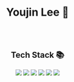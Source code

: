 <div align="center">
 <h1>Youjin Lee 👋</h1>
</a>&nbsp<br><br>
 <h2>Tech Stack 📚</h2>
 <img src="https://img.shields.io/badge/Python-3766AB?style=flat-square&logo=Python&logoColor=white"/>
 <img src="https://img.shields.io/badge/C-A8B9CC?style=flat-square&logo=C&logoColor=white"/>
 <img src="https://img.shields.io/badge/Java-007396?style=flat-square&logo=Java&logoColor=white"/>
 <img src="https://img.shields.io/badge/Mysql-E6B91E?style=flat-square&logo=MySql&logoColor=white"/>
 <img src="https://img.shields.io/badge/css-1572B6?style=flat-square&logo=css3&logoColor=white"/>
 <img src="https://img.shields.io/badge/JavaScript-ffb13b?style=flat-square&logo=javascript&logoColor=white"/>
</div>
